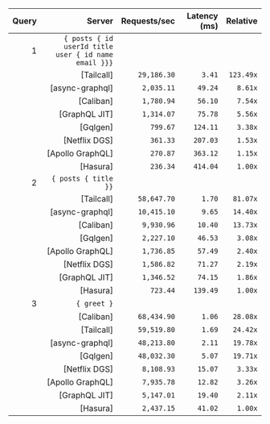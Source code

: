 <!-- PERFORMANCE_RESULTS_START -->

| Query | Server | Requests/sec | Latency (ms) | Relative |
|-------:|--------:|--------------:|--------------:|---------:|
| 1 | `{ posts { id userId title user { id name email }}}` |
|| [Tailcall] | `29,186.30` | `3.41` | `123.49x` |
|| [async-graphql] | `2,035.11` | `49.24` | `8.61x` |
|| [Caliban] | `1,780.94` | `56.10` | `7.54x` |
|| [GraphQL JIT] | `1,314.07` | `75.78` | `5.56x` |
|| [Gqlgen] | `799.67` | `124.11` | `3.38x` |
|| [Netflix DGS] | `361.33` | `207.03` | `1.53x` |
|| [Apollo GraphQL] | `270.87` | `363.12` | `1.15x` |
|| [Hasura] | `236.34` | `414.04` | `1.00x` |
| 2 | `{ posts { title }}` |
|| [Tailcall] | `58,647.70` | `1.70` | `81.07x` |
|| [async-graphql] | `10,415.10` | `9.65` | `14.40x` |
|| [Caliban] | `9,930.96` | `10.40` | `13.73x` |
|| [Gqlgen] | `2,227.10` | `46.53` | `3.08x` |
|| [Apollo GraphQL] | `1,736.85` | `57.49` | `2.40x` |
|| [Netflix DGS] | `1,586.82` | `71.27` | `2.19x` |
|| [GraphQL JIT] | `1,346.52` | `74.15` | `1.86x` |
|| [Hasura] | `723.44` | `139.49` | `1.00x` |
| 3 | `{ greet }` |
|| [Caliban] | `68,434.90` | `1.06` | `28.08x` |
|| [Tailcall] | `59,519.80` | `1.69` | `24.42x` |
|| [async-graphql] | `48,213.80` | `2.11` | `19.78x` |
|| [Gqlgen] | `48,032.30` | `5.07` | `19.71x` |
|| [Netflix DGS] | `8,108.93` | `15.07` | `3.33x` |
|| [Apollo GraphQL] | `7,935.78` | `12.82` | `3.26x` |
|| [GraphQL JIT] | `5,147.01` | `19.40` | `2.11x` |
|| [Hasura] | `2,437.15` | `41.02` | `1.00x` |

<!-- PERFORMANCE_RESULTS_END -->

